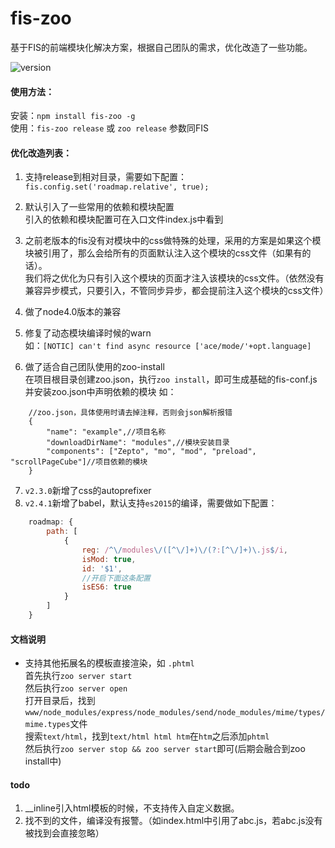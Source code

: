 # fis-zoo
基于FIS的前端模块化解决方案，根据自己团队的需求，优化改造了一些功能。  

![version](https://img.shields.io/npm/v/fis-zoo.svg?style=flat-square)

#### 使用方法：
安装：`npm install fis-zoo -g`  
使用：`fis-zoo release` 或 `zoo release` 参数同FIS

#### 优化改造列表：
1. 支持release到相对目录，需要如下配置：  
`fis.config.set('roadmap.relative', true);`

2. 默认引入了一些常用的依赖和模块配置  
引入的依赖和模块配置可在入口文件index.js中看到

3. 之前老版本的fis没有对模块中的css做特殊的处理，采用的方案是如果这个模块被引用了，那么会给所有的页面默认注入这个模块的css文件（如果有的话）。  
我们将之优化为只有引入这个模块的页面才注入该模块的css文件。（依然没有兼容异步模式，只要引入，不管同步异步，都会提前注入这个模块的css文件）

4. 做了node4.0版本的兼容

5. 修复了动态模块编译时候的warn  
如：`[NOTIC] can't find async resource ['ace/mode/'+opt.language]`

6. 做了适合自己团队使用的zoo-install  
在项目根目录创建zoo.json，执行`zoo install`，即可生成基础的fis-conf.js并安装zoo.json中声明依赖的模块
如：  
```
	//zoo.json，具体使用时请去掉注释，否则会json解析报错
	{
		"name": "example",//项目名称
		"downloadDirName": "modules",//模块安装目录
		"components": ["Zepto", "mo", "mod", "preload", "scrollPageCube"]//项目依赖的模块
	}
```

7. `v2.3.0`新增了css的autoprefixer  
8. `v2.4.1`新增了babel，默认支持`es2015`的编译，需要做如下配置：
```javascript
    roadmap: {
        path: [
            {
                reg: /^\/modules\/([^\/]+)\/(?:[^\/]+)\.js$/i,
                isMod: true,
                id: '$1',
                //开启下面这条配置
                isES6: true
            }
        ]
    }
```

#### 文档说明

- 支持其他拓展名的模板直接渲染，如 `.phtml`  
首先执行`zoo server start`  
然后执行`zoo server open`  
打开目录后，找到`www/node_modules/express/node_modules/send/node_modules/mime/types/mime.types`文件  
搜索`text/html`，找到`text/html html htm`在`htm`之后添加`phtml`  
然后执行`zoo server stop && zoo server start`即可(后期会融合到zoo install中)


#### todo

1. __inline引入html模板的时候，不支持传入自定义数据。
2. 找不到的文件，编译没有报警。（如index.html中引用了abc.js，若abc.js没有被找到会直接忽略）